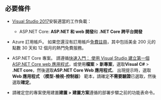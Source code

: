 ## <a name="prerequisites"></a>必要條件

* [Visual Studio 2017](https://visualstudio.microsoft.com/downloads/?utm_medium=microsoft&utm_source=docs.microsoft.com&utm_campaign=button+cta&utm_content=download+vs2017)安裝適當的工作負載：
  * ASP.NET Core: **ASP.NET 和 web 開發**和 **.NET Core 跨平台開發**

* Azure 訂用帳戶。 如果您還沒有訂用帳戶[免費註冊](https://azure.microsoft.com/free/?ref=microsoft.com&utm_source=microsoft.com&utm_medium=doc&utm_campaign=visualstudio)，其中包括美金 200 元的點數 30 天和 12 個月的熱門免費服務。

* ASP.NET Core 專案。 請遵循[快速入門： 使用 Visual Studio 建立第一個 ASP.NET Core web 應用程式](../../ide/quickstart-aspnet-core.md)，或使用**檔案** > **新專案**，選取**Visual C#**  >  **.NET core**，然後選取**ASP.NET Core Web 應用程式**。 出現提示時，選取**Web 應用程式 （模型-檢視-控制器）** 範本，請確定**不需要驗證**已選取，然後選取**確定**。

* 請確定您的專案使用建置**建置 > 建置方案**遵循的部署步驟之前的功能表命令。